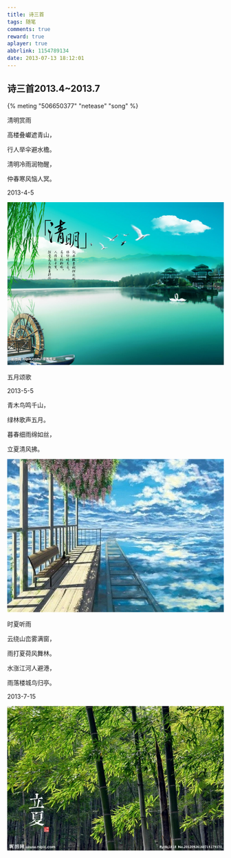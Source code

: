 ```yaml
---
title: 诗三首
tags: 随笔
comments: true
reward: true
aplayer: true
abbrlink: 1154789134
date: 2013-07-13 18:12:01
---
```


## 诗三首2013.4~2013.7

<!-- more -->
{% meting "506650377" "netease" "song" %}

清明赏雨

高楼叠巘遮青山，

行人举伞避水檐。

清明冷雨润物醒，

仲春寒风恼人冥。

2013-4-5

![p1](/assets/img/7e3c1488103411.jpg)

五月颂歌

2013-5-5

青木鸟鸣千山，

绿林歌声五月。

暮春细雨绵如丝，

立夏清风拂。

![p2](/assets/img/b7b51488103444.jpg)

时夏听雨

云绕山峦雾满窗，

雨打夏荷风舞林。

水涨江河人避港，

雨落楼城鸟归亭。

2013-7-15

![p3](/assets/img/60901488103469.jpg)